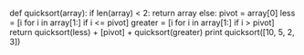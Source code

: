 
def quicksort(array):
   if len(array) < 2:
     return array
   else:
     pivot = array[0]
     less = [i for i in array[1:] if i <= pivot]
     greater = [i for i in array[1:] if i > pivot]
     return quicksort(less) + [pivot] + quicksort(greater)
print quicksort([10, 5, 2, 3])
